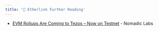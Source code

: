 ```yaml
---
title: '📕 Etherlink Further Reading'
---
```


* [EVM Rollups Are Coming to Tezos – Now on Testnet](https://research-development.nomadic-labs.com/evm-tezos-testnet.html) - Nomadic Labs
